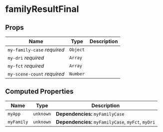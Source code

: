 # familyResultFinal

## Props

| Name                        | Type     | Description |
| --------------------------- | -------- | ----------- |
| `my-family-case` *required* | `Object` |             |
| `my-dri` *required*         | `Array`  |             |
| `my-fct` *required*         | `Array`  |             |
| `my-scene-count` *required* | `Number` | &nbsp;      |

## Computed Properties

| Name       | Type      | Description                                        |
| ---------- | --------- | -------------------------------------------------- |
| `myApp`    | `unknown` | **Dependencies:** `myFamilyCase`                   |
| `myFamily` | `unknown` | **Dependencies:** `myFamilyCase`, `myFct`, `myDri` |

